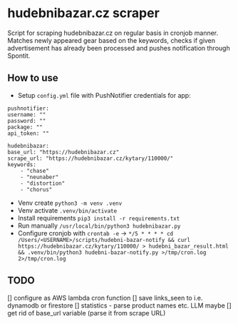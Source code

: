 # hudebnibazar.cz scraper

Script for scraping hudebnibazar.cz on regular basis in cronjob manner. Matches newly appeared gear based on the keywords, checks if given advertisement has already been processed and pushes notification through Spontit.

## How to use

 - Setup `config.yml` file with PushNotifier credentials for app:

```
pushnotifier:
username: ""
password: ""
package: ""
api_token: ""

hudebnibazar:
base_url: "https://hudebnibazar.cz"
scrape_url: "https://hudebnibazar.cz/kytary/110000/"
keywords:
    - "chase"
    - "neunaber"
    - "distortion"
    - "chorus"
```

 - Venv create `python3 -m venv .venv`
 - Venv activate `.venv/bin/activate`
 - Install requirements `pip3 install -r requirements.txt`
 - Run manually `/usr/local/bin/python3 hudebnibazar.py`
 - Configure cronjob with `crontab -e` -> `*/5 * * * * cd /Users/<USERNAME>/scripts/hudebni-bazar-notify && curl https://hudebnibazar.cz/kytary/110000/ > hudebni_bazar_result.html && .venv/bin/python3 hudebni-bazar-notify.py >/tmp/cron.log 2>/tmp/cron.log`

## TODO

 [] configure as AWS lambda cron function
 [] save links_seen to i.e. dynamodb or firestore
 [] statistics - parse product names etc. LLM maybe
 [] get rid of base_url variable (parse it from scrape URL)